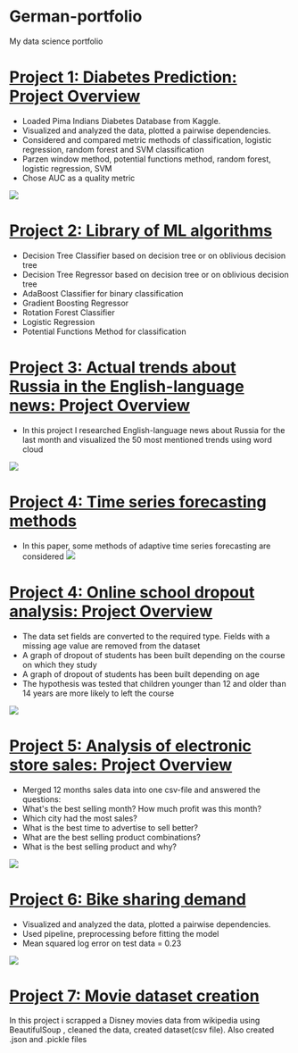 # German-portfolio
My data science portfolio

# [Project 1: Diabetes Prediction: Project Overview](https://github.com/fourthgarage/data-science-and-fried-peaches/tree/diabetes-prediction)
* Loaded Pima Indians Diabetes Database from Kaggle.
* Visualized and analyzed the data, plotted a pairwise dependencies.
* Considered and compared metric methods of classification, logistic regression, random forest and SVM classification
* Parzen window method, potential functions method, random forest, logistic regression, SVM
* Chose AUC as a quality metric

![](images/Roc%20diabetes.png)

# [Project 2: Library of ML algorithms](https://github.com/fourthgarage/ML_algorithms)
* Decision Tree Classifier based on decision tree or on oblivious decision tree
* Decision Tree Regressor based on decision tree or on oblivious decision tree
* AdaBoost Classifier for binary classification
* Gradient Boosting Regressor
* Rotation Forest Classifier
* Logistic Regression
* Potential Functions Method for classification

# [Project 3: Actual trends about Russia in the English-language news: Project Overview](https://github.com/fourthgarage/data-science-and-fried-peaches/tree/actual-trends-about-Russia-in-the-English-language-press)
* In this project I researched English-language news about Russia for the last month and visualized the 50 most mentioned trends using word cloud

![](/images/wordcloud_output.jpg)

# [Project 4: Time series forecasting methods](https://github.com/fourthgarage/TimeSeries)
* In this paper, some methods of adaptive time series forecasting are considered
![](/images/TimeSeries.png)


# [Project 4: Online school dropout analysis: Project Overview](https://github.com/fourthgarage/data-science-and-fried-peaches/tree/Online-school-dropout-analysis)
* The data set fields are converted to the required type. Fields with a missing age value are removed from the dataset
* A graph of dropout of students has been built depending on the course on which they study
* A graph of dropout of students has been built depending on age
* The hypothesis was tested that children younger than 12 and older than 14 years are more likely to left the course

![](/images/DropoutAnalysis.png)

# [Project 5: Analysis of electronic store sales: Project Overview](https://github.com/fourthgarage/data-science-and-fried-peaches/tree/analysis-of-electronics-store-sales)
* Merged 12 months sales data into one csv-file and answered the questions:
* What's the best selling month? How much profit was this month?
* Which city had the most sales?
* What is the best time to advertise to sell better?
* What are the best selling product combinations?
* What is the best selling product and why?

![](/images/Histogramm1.png)



# [Project 6: Bike sharing demand](https://github.com/fourthgarage/data-science-and-fried-peaches/tree/bike-sharing-demand)
* Visualized and analyzed the data, plotted a pairwise dependencies.
* Used pipeline, preprocessing before fitting the model
* Mean squared log error on test data = 0.23

![](images/bikesharing.png)

# [Project 7: Movie dataset creation](https://github.com/fourthgarage/data-science-and-fried-peaches/tree/movie-dataset-creation)
In this project i scrapped a Disney movies data from wikipedia using BeautifulSoup , cleaned the data, created dataset(csv file). Also created .json and .pickle files
